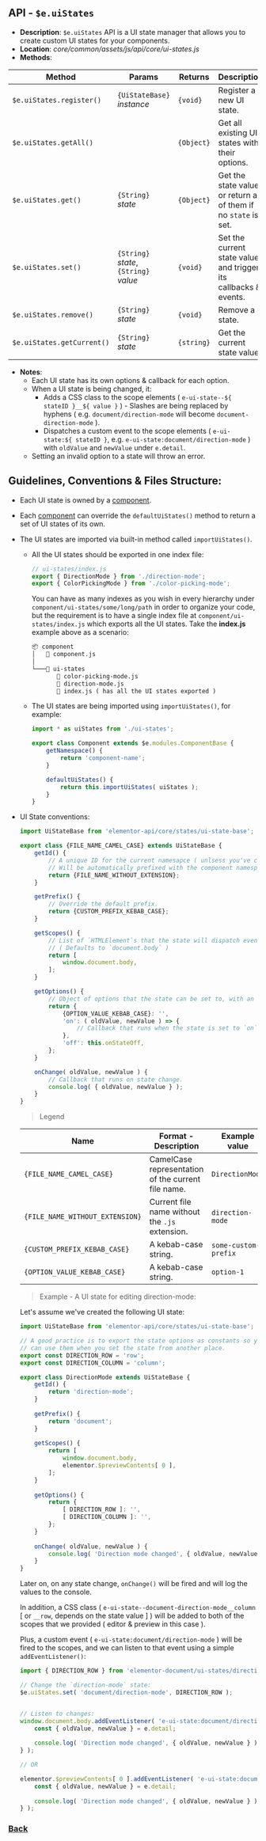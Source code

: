 ## API - `$e.uiStates`
*  **Description**: `$e.uiStates` API is a UI state manager that allows you to create custom UI states for your components.
*  **Location**: *core/common/assets/js/api/core/ui-states.js*
*  **Methods**:

| Method                     | Params                                                   | Returns   | Description
|----------------------------|----------------------------------------------------------|-----------|---------------------------------------------------------------------
| `$e.uiStates.register()`   |`{UiStateBase}` *instance*   								| `{void}`  | Register a new UI state.
| `$e.uiStates.getAll()`     |                                                          | `{Object}`| Get all existing UI states with their options.
| `$e.uiStates.get()`        | `{String}` *state*                                       | `{Object}`| Get the state value, or return all of them if no `state` is set.
| `$e.uiStates.set()`        | `{String}` *state*, `{String}` *value*                   | `{void}`  | Set the current state value and trigger its callbacks & events.
| `$e.uiStates.remove()`     | `{String}` *state*                                       | `{void}`  | Remove a state.
| `$e.uiStates.getCurrent()` | `{String}` *state*                                       | `{string}`| Get the current state value.
* **Notes**:
	- Each UI state has its own options & callback for each option.
	- When a UI state is being changed, it:
		- Adds a CSS class to the scope elements ( `e-ui-state--${ stateID }__${ value }` ) - Slashes are being replaced by hyphens ( e.g. `document/direction-mode` will become `document-direction-mode` ).
		- Dispatches a custom event to the scope elements ( `e-ui-state:${ stateID }`, e.g. `e-ui-state:document/direction-mode` ) with `oldValue` and `newValue` under `e.detail`.
	- Setting an invalid option to a state will throw an error.

## Guidelines, Conventions & Files Structure:
* Each UI state is owned by a [component](./components.md#guidelines-conventions--files-structure).
* Each [component](./components.md#guidelines-conventions--files-structure) can override the `defaultUiStates()` method to return a set of UI states of its own.
* The UI states are imported via built-in method called `importUiStates()`.
	* All the UI states should be exported in one index file:
	    ```javascript
		// ui-states/index.js
		export { DirectionMode } from './direction-mode';
		export { ColorPickingMode } from './color-picking-mode';
		```
	  You can have as many indexes as you wish in every hierarchy under `component/ui-states/some/long/path` in order to organize your code, but the requirement is to have a single index file
	  at `component/ui-states/index.js` which exports all the UI states. Take the **index.js** example above as a scenario:
	    ```html
		📦 component
		│   📜 component.js
		│
		└───📂 ui-states
		       📜 color-picking-mode.js
		       📜 direction-mode.js
		       📜 index.js ( has all the UI states exported )
		```
	* The UI states are being imported using `importUiStates()`, for example:
	    ```javascript
		import * as uiStates from './ui-states';

		export class Component extends $e.modules.ComponentBase {
			getNamespace() {
				return 'component-name';
			}

			defaultUiStates() {
				return this.importUiStates( uiStates );
			}
		}
		```
* UI State conventions:
	```javascript
	import UiStateBase from 'elementor-api/core/states/ui-state-base';
	
	export class {FILE_NAME_CAMEL_CASE} extends UiStateBase {
		getId() {
			// A unique ID for the current namesapce ( unlsess you've changed the default prefix ).
			// Will be automatically prefixed with the component namespace by default.
			return {FILE_NAME_WITHOUT_EXTENSION};
		}
	
		getPrefix() {
			// Override the default prefix.
			return {CUSTOM_PREFIX_KEBAB_CASE};
		}
	
		getScopes() {
			// List of `HTMLElement`s that the state will dispatch events && add CSS classes to.
			// ( Defaults to `document.body` )
			return [
				window.document.body,
			];
		}
	
		getOptions() {
			// Object of options that the state can be set to, with an optional callback for each option.
			return {
				{OPTION_VALUE_KEBAB_CASE}: '',
				'on': ( oldValue, newValue ) => {
					// Callback that runs when the state is set to `on`.
				},
				'off': this.onStateOff,
			};
		}
 
		onChange( oldValue, newValue ) {
			// Callback that runs on state change.
			console.log( { oldValue, newValue } );
		}
	}
	```

  > Legend

  | Name                          | Format - Description                                      | Example value
    |-------------------------------|-----------------------------------------------------------|---------------------
  |`{FILE_NAME_CAMEL_CASE}`       | CamelCase representation of the current file name.        | `DirectionMode`
  |`{FILE_NAME_WITHOUT_EXTENSION}`| Current file name without the `.js` extension.            | `direction-mode`
  |`{CUSTOM_PREFIX_KEBAB_CASE}`   | A kebab-case string.                                      | `some-custom-prefix`
  |`{OPTION_VALUE_KEBAB_CASE}`    | A kebab-case string.                                      | `option-1`

  > Example - A UI state for editing direction-mode:
  
	Let's assume we've created the following UI state: 
  
	```javascript
	import UiStateBase from 'elementor-api/core/states/ui-state-base';
	
	// A good practice is to export the state options as constants so you 
	// can use them when you set the state from another place.
	export const DIRECTION_ROW = 'row';
	export const DIRECTION_COLUMN = 'column';
	
	export class DirectionMode extends UiStateBase {
		getId() {
			return 'direction-mode';
		}
		
		getPrefix() {
			return 'document';
		}
		
		getScopes() {
			return [
				window.document.body,
				elementor.$previewContents[ 0 ],
			];
		}
		
		getOptions() {
			return {
				[ DIRECTION_ROW ]: '',
				[ DIRECTION_COLUMN ]: '',
			};
		}
		
		onChange( oldValue, newValue ) {
			console.log( 'Direction mode changed', { oldValue, newValue } );
		}
	}
	```
 
	Later on, on any state change, `onChange()` will be fired and will log the values to the console.
  
	In addition, a CSS class ( `e-ui-state--document-direction-mode__column` [ or `__row`, depends on the state value ] ) will be added to both of the scopes that we provided ( editor & preview in this case ).

	Plus, a custom event ( `e-ui-state:document/direction-mode` ) will be fired to the scopes, and we can listen to that
  	event using a simple `addEventListener()`:

	```javascript
	import { DIRECTION_ROW } from 'elementor-document/ui-states/direction-mode';
 
	// Change the `direction-mode` state:
	$e.uiStates.set( 'document/direction-mode', DIRECTION_ROW );
 
 
	// Listen to changes:
	window.document.body.addEventListener( 'e-ui-state:document/direction-mode', ( e ) => {
		const { oldValue, newValue } = e.detail;
		
		console.log( 'Direction mode changed', { oldValue, newValue } );
	} );

	// OR

	elementor.$previewContents[ 0 ].addEventListener( 'e-ui-state:document/direction-mode', ( e ) => {
		const { oldValue, newValue } = e.detail;
		
		console.log( 'Direction mode changed', { oldValue, newValue } );
	} );
	```

### [Back](../readme.md) 
